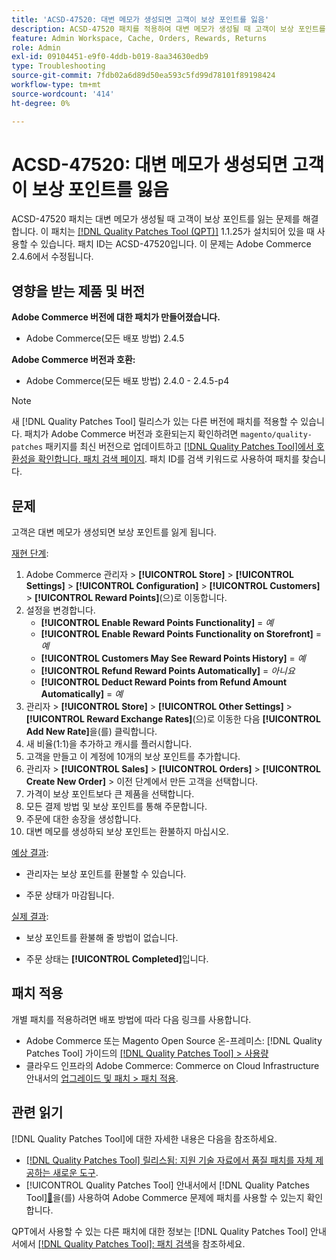 ```yaml
---
title: 'ACSD-47520: 대변 메모가 생성되면 고객이 보상 포인트를 잃음'
description: ACSD-47520 패치를 적용하여 대변 메모가 생성될 때 고객이 보상 포인트를 잃는 Adobe Commerce 문제를 해결합니다.
feature: Admin Workspace, Cache, Orders, Rewards, Returns
role: Admin
exl-id: 09104451-e9f0-4ddb-b019-8aa34630edb9
type: Troubleshooting
source-git-commit: 7fdb02a6d89d50ea593c5fd99d78101f89198424
workflow-type: tm+mt
source-wordcount: '414'
ht-degree: 0%

---
```


# ACSD-47520: 대변 메모가 생성되면 고객이 보상 포인트를 잃음

ACSD-47520 패치는 대변 메모가 생성될 때 고객이 보상 포인트를 잃는 문제를 해결합니다. 이 패치는 [[!DNL Quality Patches Tool (QPT)]](https://experienceleague.adobe.com/en/docs/commerce-operations/tools/quality-patches-tool/quality-patches-tool-to-self-serve-quality-patches) 1.1.25가 설치되어 있을 때 사용할 수 있습니다. 패치 ID는 ACSD-47520입니다. 이 문제는 Adobe Commerce 2.4.6에서 수정됩니다.

## 영향을 받는 제품 및 버전

**Adobe Commerce 버전에 대한 패치가 만들어졌습니다.**
* Adobe Commerce(모든 배포 방법) 2.4.5

**Adobe Commerce 버전과 호환:**
* Adobe Commerce(모든 배포 방법) 2.4.0 - 2.4.5-p4

>[!NOTE]
>
>새 [!DNL Quality Patches Tool] 릴리스가 있는 다른 버전에 패치를 적용할 수 있습니다. 패치가 Adobe Commerce 버전과 호환되는지 확인하려면 `magento/quality-patches` 패키지를 최신 버전으로 업데이트하고 [[!DNL Quality Patches Tool]에서 호환성을 확인합니다. 패치 검색 페이지](https://experienceleague.adobe.com/tools/commerce-quality-patches/index.html). 패치 ID를 검색 키워드로 사용하여 패치를 찾습니다.

## 문제

고객은 대변 메모가 생성되면 보상 포인트를 잃게 됩니다.

<u>재현 단계</u>:

1. Adobe Commerce 관리자 > **[!UICONTROL Store]** > **[!UICONTROL Settings]** > **[!UICONTROL Configuration]** > **[!UICONTROL Customers]** > **[!UICONTROL Reward Points]**(으)로 이동합니다.
1. 설정을 변경합니다.
   * **[!UICONTROL Enable Reward Points Functionality]** = _예_
   * **[!UICONTROL Enable Reward Points Functionality on Storefront]** = _예_
   * **[!UICONTROL Customers May See Reward Points History]** = _예_
   * **[!UICONTROL Refund Reward Points Automatically]** = _아니요_
   * **[!UICONTROL Deduct Reward Points from Refund Amount Automatically]** = _예_
1. 관리자 > **[!UICONTROL Store]** > **[!UICONTROL Other Settings]** > **[!UICONTROL Reward Exchange Rates]**(으)로 이동한 다음 **[!UICONTROL Add New Rate]**&#x200B;을(를) 클릭합니다.
1. 새 비율(1:1)을 추가하고 캐시를 플러시합니다.
1. 고객을 만들고 이 계정에 10개의 보상 포인트를 추가합니다.
1. 관리자 > **[!UICONTROL Sales]** > **[!UICONTROL Orders]** > **[!UICONTROL Create New Order]** > 이전 단계에서 만든 고객을 선택합니다.
1. 가격이 보상 포인트보다 큰 제품을 선택합니다.
1. 모든 결제 방법 및 보상 포인트를 통해 주문합니다.
1. 주문에 대한 송장을 생성합니다.
1. 대변 메모를 생성하되 보상 포인트는 환불하지 마십시오.

<u>예상 결과</u>:

* 관리자는 보상 포인트를 환불할 수 있습니다.

* 주문 상태가 마감됩니다.

<u>실제 결과</u>:

* 보상 포인트를 환불해 줄 방법이 없습니다.

* 주문 상태는 **[!UICONTROL Completed]**&#x200B;입니다.

## 패치 적용

개별 패치를 적용하려면 배포 방법에 따라 다음 링크를 사용합니다.

* Adobe Commerce 또는 Magento Open Source 온-프레미스: [!DNL Quality Patches Tool] 가이드의 [[!DNL Quality Patches Tool] > 사용량](/help/tools/quality-patches-tool/usage.md)
* 클라우드 인프라의 Adobe Commerce: Commerce on Cloud Infrastructure 안내서의 [업그레이드 및 패치 > 패치 적용](https://experienceleague.adobe.com/docs/commerce-cloud-service/user-guide/develop/upgrade/apply-patches.html).

## 관련 읽기

[!DNL Quality Patches Tool]에 대한 자세한 내용은 다음을 참조하세요.

* [[!DNL Quality Patches Tool] 릴리스됨: 지원 기술 자료에서 품질 패치를 자체 제공하는 새로운 도구](https://experienceleague.adobe.com/en/docs/commerce-operations/tools/quality-patches-tool/quality-patches-tool-to-self-serve-quality-patches).
* [!UICONTROL Quality Patches Tool] 안내서에서  [!DNL Quality Patches Tool][&#128279;](/help/tools/quality-patches-tool/patches-available-in-qpt/check-patch-for-magento-issue-with-magento-quality-patches.md)을(를) 사용하여 Adobe Commerce 문제에 패치를 사용할 수 있는지 확인합니다.


QPT에서 사용할 수 있는 다른 패치에 대한 정보는 [!DNL Quality Patches Tool] 안내서에서 [[!DNL Quality Patches Tool]: 패치 검색](https://experienceleague.adobe.com/tools/commerce-quality-patches/index.html)을 참조하세요.
